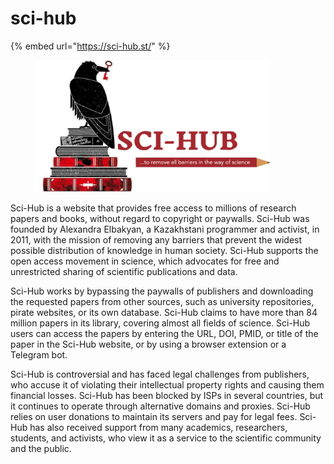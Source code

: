 # sci-hub

{% embed url="https://sci-hub.st/" %}

<figure><img src="../.gitbook/assets/image.png" alt="" width="375"><figcaption></figcaption></figure>

Sci-Hub is a website that provides free access to millions of research papers and books, without regard to copyright or paywalls. Sci-Hub was founded by Alexandra Elbakyan, a Kazakhstani programmer and activist, in 2011, with the mission of removing any barriers that prevent the widest possible distribution of knowledge in human society. Sci-Hub supports the open access movement in science, which advocates for free and unrestricted sharing of scientific publications and data.

Sci-Hub works by bypassing the paywalls of publishers and downloading the requested papers from other sources, such as university repositories, pirate websites, or its own database. Sci-Hub claims to have more than 84 million papers in its library, covering almost all fields of science. Sci-Hub users can access the papers by entering the URL, DOI, PMID, or title of the paper in the Sci-Hub website, or by using a browser extension or a Telegram bot.

Sci-Hub is controversial and has faced legal challenges from publishers, who accuse it of violating their intellectual property rights and causing them financial losses. Sci-Hub has been blocked by ISPs in several countries, but it continues to operate through alternative domains and proxies. Sci-Hub relies on user donations to maintain its servers and pay for legal fees. Sci-Hub has also received support from many academics, researchers, students, and activists, who view it as a service to the scientific community and the public.
